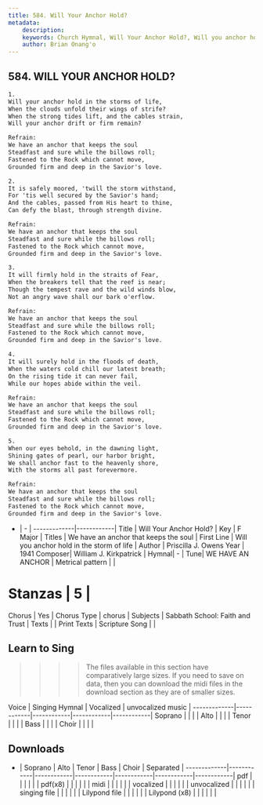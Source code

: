 ```yaml
---
title: 584. Will Your Anchor Hold?
metadata:
    description: 
    keywords: Church Hymnal, Will Your Anchor Hold?, Will you anchor hold in the storm of life, We have an anchor that keeps the soul
    author: Brian Onang'o
---
```



## 584. WILL YOUR ANCHOR HOLD?

```txt
1.
Will your anchor hold in the storms of life, 
When the clouds unfold their wings of strife? 
When the strong tides lift, and the cables strain, 
Will your anchor drift or firm remain? 

Refrain:
We have an anchor that keeps the soul 
Steadfast and sure while the billows roll; 
Fastened to the Rock which cannot move, 
Grounded firm and deep in the Savior's love. 

2.
It is safely moored, 'twill the storm withstand, 
For 'tis well secured by the Savior's hand; 
And the cables, passed from His heart to thine, 
Can defy the blast, through strength divine. 

Refrain:
We have an anchor that keeps the soul 
Steadfast and sure while the billows roll; 
Fastened to the Rock which cannot move, 
Grounded firm and deep in the Savior's love. 

3.
It will firmly hold in the straits of Fear, 
When the breakers tell that the reef is near; 
Though the tempest rave and the wild winds blow, 
Not an angry wave shall our bark o'erflow. 

Refrain:
We have an anchor that keeps the soul 
Steadfast and sure while the billows roll; 
Fastened to the Rock which cannot move, 
Grounded firm and deep in the Savior's love. 

4.
It will surely hold in the floods of death, 
When the waters cold chill our latest breath; 
On the rising tide it can never fail, 
While our hopes abide within the veil. 

Refrain:
We have an anchor that keeps the soul 
Steadfast and sure while the billows roll; 
Fastened to the Rock which cannot move, 
Grounded firm and deep in the Savior's love. 

5.
When our eyes behold, in the dawning light, 
Shining gates of pearl, our harbor bright, 
We shall anchor fast to the heavenly shore, 
With the storms all past forevermore.

Refrain:
We have an anchor that keeps the soul 
Steadfast and sure while the billows roll; 
Fastened to the Rock which cannot move, 
Grounded firm and deep in the Savior's love. 

```

- |   -  |
-------------|------------|
Title | Will Your Anchor Hold? |
Key | F Major |
Titles | We have an anchor that keeps the soul |
First Line | Will you anchor hold in the storm of life |
Author | Priscilla J. Owens
Year | 1941
Composer| William J. Kirkpatrick |
Hymnal|  - |
Tune| WE HAVE AN ANCHOR |
Metrical pattern | |
# Stanzas | 5 |
Chorus | Yes |
Chorus Type | chorus |
Subjects | Sabbath School: Faith and Trust |
Texts |  |
Print Texts | 
Scripture Song |  |
  
## Learn to Sing

>>>> The files available in this section have comparatively large sizes. If you need to save on data, then you can download the midi files in the download section as they are of smaller sizes.

Voice |  Singing Hymnal | Vocalized | unvocalized music |
-------------|------------|------------|------------|------------|
Soprano | | | |
Alto | | | |
Tenor | | | |
Bass | | | |
Choir | | | |

## Downloads

- |  Soprano | Alto | Tenor | Bass | Choir | Separated |
-------------|------------|------------|------------|------------|------------|------------|
pdf | | | | | |
pdf(x8) | | | | | |
midi | | | | | |
vocalized | | | | | |
unvocalized | | | | | |
singing file | | | | | |
Lilypond file | | | | | |
Lilypond (x8) | | | | | |
  